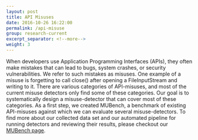 ```yaml
---
layout: post
title: API Misuses
date: 2016-10-26 16:22:00
permalink: /api-misuse
group: research-current
excerpt_separator: <!--more-->
weight: 3
---
```


When developers use Application Programming Interfaces (APIs), they often make mistakes that can lead to bugs, system crashes, or security vulnerabilities. We refer to such mistakes as misuses. One example of a misuse is forgetting to call close() after opening a FileInputStream and writing to it. There are various categories of API-misuses, and most of the current misuse detectors only find some of these categories. <!--more-->Our goal is to systematically design a misuse-detector that can cover most of these categories. As a first step, we created MUBench, a benchmark of existing API-misuses against which we can evaluate several misuse-detectors. To find more about our collected data set and our automated pipeline for running detectors and reviewing their results, please checkout our [MUBench page](https://github.com/stg-tud/MUBench). 
